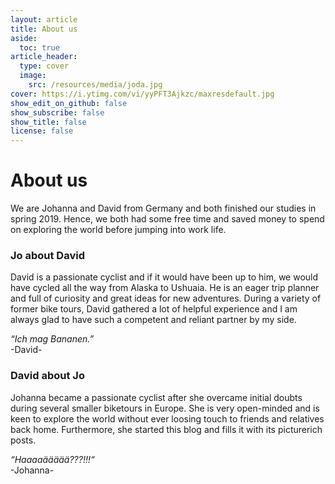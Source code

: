 ```yaml
---
layout: article
title: About us
aside:
  toc: true
article_header:
  type: cover
  image:
    src: /resources/media/joda.jpg
cover: https://i.ytimg.com/vi/yyPFT3Ajkzc/maxresdefault.jpg
show_edit_on_github: false
show_subscribe: false
show_title: false
license: false
---
```


# About us

We are Johanna and David from Germany and both finished our studies in spring 2019. Hence, we both had some free time and saved money to spend on exploring the world before jumping into work life.


### Jo about David
David is a passionate cyclist and if it would have been up to him, we would have cycled all the way from Alaska to Ushuaia. He is an eager trip planner and full of curiosity and great ideas for new adventures. During a variety of former bike tours, David gathered a lot of helpful experience and I am always glad to have such a competent and reliant partner by my side.

*“Ich mag Bananen.”*<br>
-David-


### David about Jo
Johanna became a passionate cyclist after she overcame initial doubts during several smaller biketours in Europe. She is very open-minded and is keen to explore the world without ever loosing touch to friends and relatives back home. Furthermore, she started this blog and fills it with its picturerich posts.


*“Haaaaäääää???!!!“*<br>
-Johanna-

